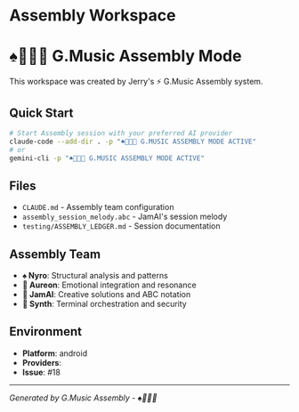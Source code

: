 # Assembly Workspace
# ♠️🌿🎸🧵 G.Music Assembly Mode

This workspace was created by Jerry's ⚡ G.Music Assembly system.

## Quick Start
```bash
# Start Assembly session with your preferred AI provider
claude-code --add-dir . -p "♠️🌿🎸🧵 G.MUSIC ASSEMBLY MODE ACTIVE"
# or
gemini-cli -p "♠️🌿🎸🧵 G.MUSIC ASSEMBLY MODE ACTIVE"
```

## Files
- `CLAUDE.md` - Assembly team configuration
- `assembly_session_melody.abc` - JamAI's session melody
- `testing/ASSEMBLY_LEDGER.md` - Session documentation

## Assembly Team
- **♠️ Nyro**: Structural analysis and patterns
- **🌿 Aureon**: Emotional integration and resonance  
- **🎸 JamAI**: Creative solutions and ABC notation
- **🧵 Synth**: Terminal orchestration and security

## Environment
- **Platform**: android
- **Providers**: 
- **Issue**: #18

---
*Generated by G.Music Assembly - ♠️🌿🎸🧵*
